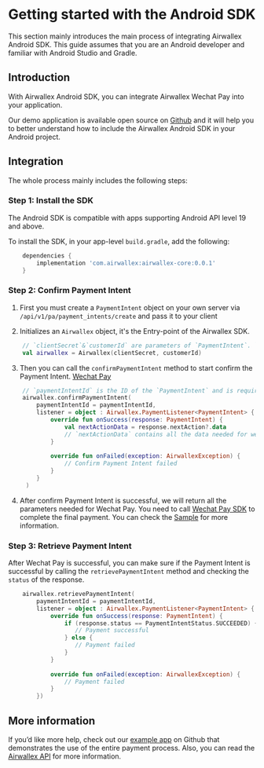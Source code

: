 # Getting started with the Android SDK
This section mainly introduces the main process of integrating Airwallex Android SDK. This guide assumes that you are an Android developer and familiar with Android Studio and Gradle.

## Introduction
With Airwallex Android SDK, you can integrate Airwallex Wechat Pay into your application.

Our demo application is available open source on [Github](https://github.com/airwallex/airwallex-payment-android) and it will help you to better understand how to include the Airwallex Android SDK in your Android project.

## Integration 
The whole process mainly includes the following steps:

### Step 1: Install the SDK
The Android SDK is compatible with apps supporting Android API level 19 and above.

To install the SDK, in your app-level `build.gradle`, add the following:

```groovy
    dependencies {
        implementation 'com.airwallex:airwallex-core:0.0.1'
    }
```

### Step 2: Confirm Payment Intent

1. First you must create a `PaymentIntent` object on your own server via `/api/v1/pa/payment_intents/create` and pass it to your client


2. Initializes an `Airwallex` object, it's the Entry-point of the Airwallex SDK.

```kotlin
    // `clientSecret`&`customerId` are parameters of `PaymentIntent`. `clientSecret` is required, `customerId` is optional.
    val airwallex = Airwallex(clientSecret, customerId)
```

3. Then you can call the `confirmPaymentIntent` method to start confirm the Payment Intent. 
[Wechat Pay](https://pay.weixin.qq.com/wiki/doc/api/app/app.php?chapter=8_1)
```kotlin
    // `paymentIntentId` is the ID of the `PaymentIntent` and is required.
    airwallex.confirmPaymentIntent(
        paymentIntentId = paymentIntentId,
        listener = object : Airwallex.PaymentListener<PaymentIntent> {
            override fun onSuccess(response: PaymentIntent) {
                val nextActionData = response.nextAction?.data
                // `nextActionData` contains all the data needed for wechat pay, then you need to send `nextActionData` to wechat sdk.
            }
                
            override fun onFailed(exception: AirwallexException) {
                // Confirm Payment Intent failed
            }  
        }
     )
```
4. After confirm Payment Intent is successful, we will return all the parameters needed for Wechat Pay. You need to call [Wechat Pay SDK](https://pay.weixin.qq.com/wiki/doc/api/app/app.php?chapter=8_1) to complete the final payment. You can check the [Sample](https://github.com/airwallex/airwallex-payment-android/blob/wechat) for more information.

### Step 3: Retrieve Payment Intent

After Wechat Pay is successful, you can make sure if the Payment Intent is successful by calling the `retrievePaymentIntent` method and checking the `status` of the response.
```kotlin
    airwallex.retrievePaymentIntent(
        paymentIntentId = paymentIntentId,
        listener = object : Airwallex.PaymentListener<PaymentIntent> {
            override fun onSuccess(response: PaymentIntent) {
                if (response.status == PaymentIntentStatus.SUCCEEDED) {
                   // Payment successful
                } else {
                   // Payment failed
                }
            }
    
            override fun onFailed(exception: AirwallexException) {
                // Payment failed
            }
        })
```

## More information
If you’d like more help, check out our [example app](https://github.com/airwallex/airwallex-payment-android/blob/wechat) on Github that demonstrates the use of the entire payment process. Also, you can read the [Airwallex API](https://www.airwallex.com/docs/api#/Introduction) for more information.